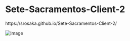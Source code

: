 <h1>Sete-Sacramentos-Client-2</h1>
https://srosaka.github.io/Sete-Sacramentos-Client-2/

![image](https://github.com/user-attachments/assets/d967229f-fa4d-4518-b83e-eef0cb7f62b4)
